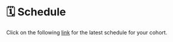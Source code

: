 # 🗓 Schedule

Click on the following [link](https://rocket.disco.co/p/coding-fundamentals-pf1/events/upcoming) for the latest schedule for your cohort.